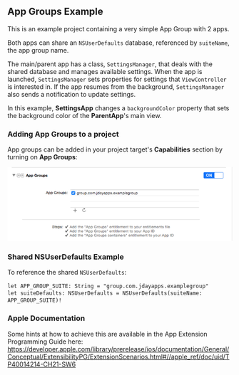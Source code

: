 ## App Groups Example ##

This is an example project containing a very simple App Group with 2 apps.

Both apps can share an `NSUserDefaults` database, referenced by `suiteName`, the app group name.

The main/parent app has a class, `SettingsManager`, that deals with the shared database and manages available settings. When the app is launched, `SettingsManager` sets properties for settings that `ViewController` is interested in. If the app resumes from the background, `SettingsManager` also sends a notification to update settings.

In this example, <b>SettingsApp</b> changes a `backgroundColor` property that sets the background color of the <b>ParentApp</b>'s main view.

### Adding App Groups to a project ###

App groups can be added in your project target's <b>Capabilities</b> section by turning on  <b>App Groups</b>:

![Alt text](AppGroups.png)

### Shared NSUserDefaults Example ###

To reference the shared `NSUserDefaults`:

    let APP_GROUP_SUITE: String = "group.com.jdayapps.examplegroup"
    let suiteDefaults: NSUserDefaults = NSUserDefaults(suiteName: APP_GROUP_SUITE)!


### Apple Documentation ###

Some hints at how to achieve this are available in the App Extension Programming Guide here:
https://developer.apple.com/library/prerelease/ios/documentation/General/Conceptual/ExtensibilityPG/ExtensionScenarios.html#//apple_ref/doc/uid/TP40014214-CH21-SW6